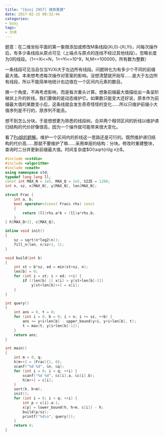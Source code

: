 ```yaml
---
title: "[bzoj 2957] 楼房重建"
date: 2017-02-15 08:32:44
categories:
- bzoj
tags:
- 分块
---
```

题意：在二维坐标平面的第一象限添加或修改M条线段(Xi,0)-(Xi,Yi)，问每次操作后，有多少条线段从原点可见（上端点与原点的连线不经过其他线段）。忽略长度为0的线段。（1<=Xi<=N，1<=Yi<=10^9，N,M<=100000，所有数为整数）
<!--more-->
一条线段可见当且仅当Yi/Xi大于左边所有线段。问题转化为有多少个不同的前缀最大值。本来想考虑每次操作对答案的影响。没想清楚就开始写......是大于左边所有线段，所以不能简单地统计右边值在一个区间内元素的数目。

换一个角度，不再考虑影响，而是每次重头计算。想象前缀最大值描绘出一条呈阶梯状上升的折线，我们要做的是动态维护它。如果数只能变大还好说，原本作为前缀最大值的某数变小后，这条线就会发生奇奇怪怪的变化......所以只维护前缀小大值序列是不行的，原序列不能丢。

想不到怎么分块，于是想想更为熟悉的线段树。合并两个相邻区间的折线以维护递归结构的代价好像很高，因为一个操作就可能带来很大变化。

看了[Po姐的题解](http://blog.csdn.net/popoqqq/article/details/41957495)。维护一个区间内的折线这一思路还是可行的。既然维护递归结构的代价高......那就不要维护了嘛......采用单层的结构：分块。修改时重建整块，查询时二分并更新前缀最大值。时间复杂度$O(\sqrt{n\lg n})$。

```cpp
#include <cstdio>
#include <algorithm>
#include <cmath>
using namespace std;
typedef long long ll;
const int MAX_N = 1e5, MAX_Q = 1e5, SIZE = 1288;
int n, sz, x[MAX_N], y[MAX_N], len[MAX_N];

struct Frac {
	int a, b;
	bool operator<(const Frac& rhs) const
	{
		return (ll)rhs.a*b < (ll)a*rhs.b;
	}
} h[MAX_Q+1], c[MAX_Q];

inline void init()
{
	sz = sqrt(n*log2(n));
	fill_n(len, n/sz+1, 1);
}

void build(int b)
{
	int st = b*sz, ed = min(st+sz, n);
	len[b] = 0;
	for (int i = st; i < ed; ++i) {
		if (!len[b] || x[i] > y[st+len[b]-1])
			y[st+len[b]++] = x[i];
	}
}

int query()
{
	int ans = 0, t = 0;
	for (int i = 0, b = 0; i < n; i += sz, ++b) {
		ans += y+i+len[b] - upper_bound(y+i, y+i+len[b], t);
		t = max(t, y[i+len[b]-1]);
	}
	return ans;
}

int main()
{
	int m = 0, q;
	h[m++] = (Frac){1, 0};
	scanf("%d %d", &n, &q);
	for (int i = 0; i < q; ++i) {
		scanf("%d %d", &c[i].a, &c[i].b);
		h[m++] = c[i];
	}
	sort(h, h+m);
	init();
	for (int i = 0; i < q; ++i) {
		int p = c[i].a-1;
		x[p] = lower_bound(h, h+m, c[i]) - h;
		build(p/sz);
		printf("%d\n", query());
	}
	return 0;
}
```